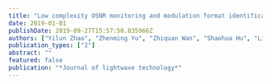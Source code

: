 ```yaml
---
title: "Low complexity OSNR monitoring and modulation format identification based on binarized neural networks"
date: 2019-01-01
publishDate: 2019-09-27T15:57:50.835966Z
authors: ["Yilun Zhao", "Zhenming Yu", "Zhiquan Wan", "Shaohua Hu", "Liang Shu", "Jing Zhang", "Kun Xu"]
publication_types: ["2"]
abstract: ""
featured: false
publication: "*Journal of lightwave technology*"
---
```


